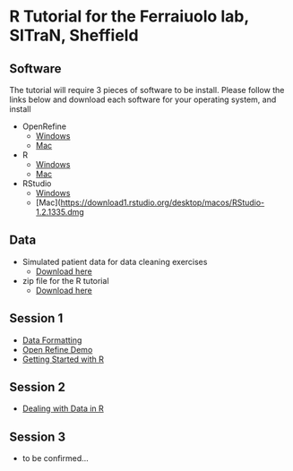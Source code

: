 # R Tutorial for the Ferraiuolo lab, SITraN, Sheffield

## Software

The tutorial will require 3 pieces of software to be install. Please follow the links below and download each software for your operating system, and install

- OpenRefine
    + [Windows](https://github.com/OpenRefine/OpenRefine/releases/download/2.8/openrefine-win-2.8.zip)
    + [Mac](https://github.com/OpenRefine/OpenRefine/releases/download/2.8/openrefine-mac-2.8.dmg)
- R
    + [Windows](https://cran.r-project.org/bin/windows/base/R-3.6.0-win.exe)
    + [Mac](https://cran.r-project.org/bin/macosx/R-3.6.0.pkg)
- RStudio
    + [Windows](https://download1.rstudio.org/desktop/windows/RStudio-1.2.1335.exe)
    + [Mac](https://download1.rstudio.org/desktop/macos/RStudio-1.2.1335.dmg
    
## Data

- Simulated patient data for data cleaning exercises
    + [Download here](https://raw.githubusercontent.com/datachampcam/refine-demo/master/patient-data.csv)
- zip file for the R tutorial
    + [Download here](http://sbc.shef.ac.uk/workshops/2019-03-29-r/CourseData.zip)

## Session 1

- [Data Formatting](http://sbc.shef.ac.uk/data-formatting/slides)
- [Open Refine Demo](https://datachampcam.github.io/refine-demo/demo)
- [Getting Started with R](part1.nb.html)

## Session 2

- [Dealing with Data in R](part2.nb.html)

## Session 3

- to be confirmed...
